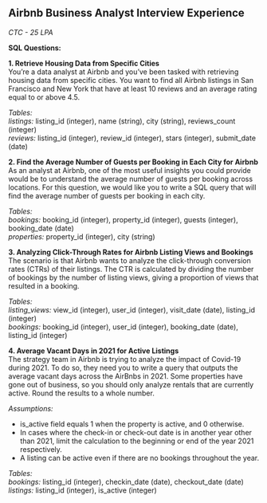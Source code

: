 ## Airbnb Business Analyst Interview Experience
*CTC - 25 LPA*

**SQL Questions:**

**1. Retrieve Housing Data from Specific Cities**  
You’re a data analyst at Airbnb and you’ve been tasked with retrieving housing data from specific cities. You want to find all Airbnb listings in San Francisco and New York that have at least 10 reviews and an average rating equal to or above 4.5.

*Tables:*  
*listings:* listing_id (integer), name (string), city (string), reviews_count (integer)  
*reviews:* listing_id (integer), review_id (integer), stars (integer), submit_date (date)

**2. Find the Average Number of Guests per Booking in Each City for Airbnb**  
As an analyst at Airbnb, one of the most useful insights you could provide would be to understand the average number of guests per booking across locations. For this question, we would like you to write a SQL query that will find the average number of guests per booking in each city.

*Tables:*  
*bookings:* booking_id (integer), property_id (integer), guests (integer), booking_date (date)  
*properties:* property_id (integer), city (string)

**3. Analyzing Click-Through Rates for Airbnb Listing Views and Bookings**  
The scenario is that Airbnb wants to analyze the click-through conversion rates (CTRs) of their listings. The CTR is calculated by dividing the number of bookings by the number of listing views, giving a proportion of views that resulted in a booking.

*Tables:*  
*listing_views:* view_id (integer), user_id (integer), visit_date (date), listing_id (integer)  
*bookings:* booking_id (integer), user_id (integer), booking_date (date), listing_id (integer)

**4. Average Vacant Days in 2021 for Active Listings**  
The strategy team in Airbnb is trying to analyze the impact of Covid-19 during 2021. To do so, they need you to write a query that outputs the average vacant days across the AirBnbs in 2021. Some properties have gone out of business, so you should only analyze rentals that are currently active. Round the results to a whole number.  

*Assumptions:*  
- is_active field equals 1 when the property is active, and 0 otherwise.  
- In cases where the check-in or check-out date is in another year other than 2021, limit the calculation to the beginning or end of the year 2021 respectively.  
- A listing can be active even if there are no bookings throughout the year.

*Tables:*  
*bookings:* listing_id (integer), checkin_date (date), checkout_date (date)  
*listings:* listing_id (integer), is_active (integer)
